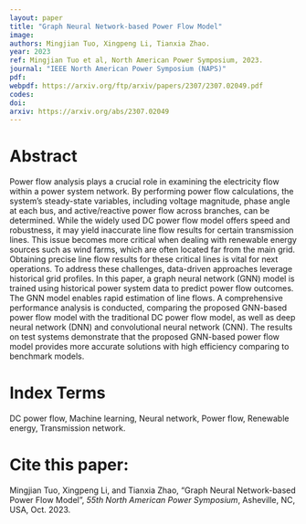 ```yaml
---
layout: paper
title: "Graph Neural Network-based Power Flow Model"
image: 
authors: Mingjian Tuo, Xingpeng Li, Tianxia Zhao.
year: 2023
ref: Mingjian Tuo et al, North American Power Symposium, 2023.
journal: "IEEE North American Power Symposium (NAPS)"
pdf: 
webpdf: https://arxiv.org/ftp/arxiv/papers/2307/2307.02049.pdf
codes: 
doi: 
arxiv: https://arxiv.org/abs/2307.02049
---
```


# Abstract
Power flow analysis plays a crucial role in examining the electricity flow within a power system network. By performing power flow calculations, the system’s steady-state variables, including voltage magnitude, phase angle at each bus, and active/reactive power flow across branches, can be determined. While the widely used DC power flow model offers speed and robustness, it may yield inaccurate line flow results for certain transmission lines. This issue becomes more critical when dealing with renewable energy sources such as wind farms, which are often located far from the main grid. Obtaining precise line flow results for these critical lines is vital for next operations. To address these challenges, data-driven approaches leverage historical grid profiles. In this paper, a graph neural network (GNN) model is trained using historical power system data to predict power flow outcomes. The GNN model enables rapid estimation of line flows. A comprehensive performance analysis is conducted, comparing the proposed GNN-based power flow model with the traditional DC power flow model, as well as deep neural network (DNN) and convolutional neural network (CNN). The results on test systems demonstrate that the proposed GNN-based power flow model provides more accurate solutions with high efficiency comparing to benchmark models.

# Index Terms
DC power flow, Machine learning, Neural network, Power flow, Renewable energy, Transmission network.

# Cite this paper:
Mingjian Tuo, Xingpeng Li, and Tianxia Zhao, “Graph Neural Network-based Power Flow Model”, *55th North American Power Symposium*, Asheville, NC, USA, Oct. 2023.
